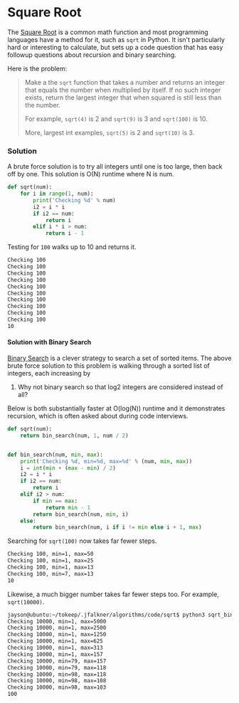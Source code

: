 # Square Root

The [Square Root](https://en.wikipedia.org/wiki/Square_root) is a common math
function and most programming languages have a method for it, such as `sqrt` in
Python. It isn't particularly hard or interesting to calculate, but sets up
a code question that has easy followup questions about recursion and binary searching. 

Here is the problem:
 
> Make a the `sqrt` function that takes a number and returns an integer that
> equals the number when multiplied by itself. If no such integer exists, return
> the largest integer that when squared is still less than the number.
>
> For example, `sqrt(4)` is 2 and `sqrt(9)` is 3 and `sqrt(100)` is 10.
>
> More, largest int examples, `sqrt(5)` is 2 and `sqrt(10)` is 3.

### Solution

A brute force solution is to try all integers until one is too large, then back
off by one. This solution is O(N) runtime where N is num.

```python
def sqrt(num):
    for i in range(1, num):
        print('Checking %d' % num)
        i2 = i * i
        if i2 == num:
            return i
        elif i * i > num:
            return i - 1
```

Testing for `100` walks up to 10 and returns it.

```bash
Checking 100
Checking 100
Checking 100
Checking 100
Checking 100
Checking 100
Checking 100
Checking 100
Checking 100
Checking 100
10
```

#### Solution with Binary Search

[Binary Search](https://en.wikipedia.org/wiki/Binary_search_algorithm) is a
clever strategy to search a set of sorted items. The above brute force solution
to this problem is walking through a sorted list of integers, each increasing by
1. Why not binary search so that log2 integers are considered instead of all?

Below is both substantially faster at O(log(N)) runtime and it demonstrates
recursion, which is often asked about during code interviews.

```python
def sqrt(num):
    return bin_search(num, 1, num / 2)


def bin_search(num, min, max):
    print('Checking %d, min=%d, max=%d' % (num, min, max))
    i = int(min + (max - min) / 2)
    i2 = i * i
    if i2 == num:
        return i
    elif i2 > num:
        if min == max:
            return min - 1
        return bin_search(num, min, i)
    else:
        return bin_search(num, i if i != min else i + 1, max)
```

Searching for `sqrt(100)` now takes far fewer steps.

```bash
Checking 100, min=1, max=50
Checking 100, min=1, max=25
Checking 100, min=1, max=13
Checking 100, min=7, max=13
10
``` 

Likewise, a much bigger number takes far fewer steps too. For example, `sqrt(10000)`.

```bash
jayson@ubuntu:~/tokeep/.jfalkner/algorithms/code/sqrt$ python3 sqrt_binary.py 10000
Checking 10000, min=1, max=5000
Checking 10000, min=1, max=2500
Checking 10000, min=1, max=1250
Checking 10000, min=1, max=625
Checking 10000, min=1, max=313
Checking 10000, min=1, max=157
Checking 10000, min=79, max=157
Checking 10000, min=79, max=118
Checking 10000, min=98, max=118
Checking 10000, min=98, max=108
Checking 10000, min=98, max=103
100
```